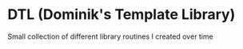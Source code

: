 # DTL (Dominik's Template Library)
Small collection of different library routines I created over time
